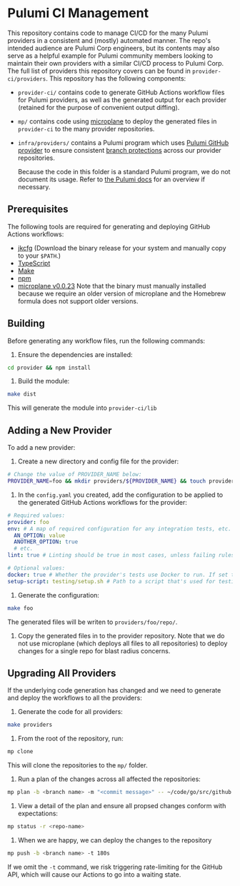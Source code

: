 # Pulumi CI Management

This repository contains code to manage CI/CD for the many Pulumi providers in a consistent and (mostly) automated manner.  The repo's intended audience are Pulumi Corp engineers, but its contents may also serve as a helpful example for Pulumi community members looking to maintain their own providers with a similar CI/CD process to Pulumi Corp.  The full list of providers this repository covers can be found in `provider-ci/providers`.  This repository has the following components:

* `provider-ci/` contains code to generate GitHub Actions workflow files for Pulumi providers, as well as the generated output for each provider (retained for the purpose of convenient output diffing).
* `mp/` contains code using [microplane](https://github.com/Clever/microplane) to deploy the generated files in `provider-ci` to the many provider repositories.
* `infra/providers/` contains a Pulumi program which uses [Pulumi GitHub provider](https://www.pulumi.com/registry/packages/github/) to ensure consistent [branch protections](https://docs.github.com/en/repositories/configuring-branches-and-merges-in-your-repository/defining-the-mergeability-of-pull-requests/about-protected-branches) across our provider repositories.

  Because the code in this folder is a standard Pulumi program, we do not document its usage.  Refer to [the Pulumi docs](https://www.pulumi.com/docs/) for an overview if necessary.

## Prerequisites

The following tools are required for generating and deploying GitHub Actions workflows:

* [jkcfg](https://github.com/jkcfg/jk/releases)  (Download the binary release for your system and manually copy to your `$PATH`.)
* [TypeScript](https://www.typescriptlang.org/)
* [Make](https://www.gnu.org/software/make/)
* [npm](https://www.npmjs.com/)
* [microplane v0.0.23](https://github.com/Clever/microplane/releases/tag/v0.0.23)  Note that the binary must manually installed because we require an older version of microplane and the Homebrew formula does not support older versions.

## Building

Before generating any workflow files, run the following commands:

1. Ensure the dependencies are installed:

  ```bash
  cd provider && npm install
  ```

1. Build the module:

  ```bash
  make dist
  ```

  This will generate the module into `provider-ci/lib`

## Adding a New Provider

To add a new provider:

1. Create a new directory and config file for the provider:

  ```bash
  # Change the value of PROVIDER_NAME below:
  PROVIDER_NAME=foo && mkdir providers/${PROVIDER_NAME} && touch providers/${PROVIDER_NAME}/config.yaml
  ```

1. In the `config.yaml` you created, add the configuration to be applied to the generated GitHub Actions workflows for the provider:

  ```yaml
  # Required values:
  provider: foo
  env: # A map of required configuration for any integration tests, etc.
    AN_OPTION: value
    ANOTHER_OPTION: true
    # etc.
  lint: true # Linting should be true in most cases, unless failing rules in the upstream provider makes this impractical.

  # Optional values:
  docker: true # Whether the provider's tests use Docker to run. If set to true, a file `testing/docker-compose.yml` must be present in the provider repository.
  setup-script: testing/setup.sh # Path to a script that's used for testing bootstraps
  ```

1. Generate the configuration:

  ```bash
  make foo
  ```

  The generated files will be writen to `providers/foo/repo/`.

1. Copy the generated files in to the provider repository.  Note that we do not use microplane (which deploys all files to all repositories) to deploy changes for a single repo for blast radius concerns.

## Upgrading All Providers

If the underlying code generation has changed and we need to generate and deploy the workflows to all the providers:

1. Generate the code for all providers:

  ```bash
  make providers
  ```

1. From the root of the repository, run:

  ```bash
  mp clone
  ```

  This will clone the repositories to the `mp/` folder. 
  
1. Run a plan of the changes across all affected the repositories:

  ```bash
  mp plan -b <branch name> -m "<commit message>" -- ~/code/go/src/github.com/pulumi/ci-mgmt/scripts/copy.sh ~/code/go/src/github.com/pulumi/ci-mgmt
  ```

1. View a detail of the plan and ensure all propsed changes conform with expectations:

  ```bash
  mp status -r <repo-name>
  ```

1. When we are happy, we can deploy the changes to the repository

  ```bash
  mp push -b <branch name> -t 180s
  ```

  If we omit the `-t` command, we risk triggering rate-limiting for the GitHub API, which will cause our Actions to go into a waiting state.
